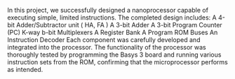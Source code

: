 In this project, we successfully designed a nanoprocessor capable of executing simple, limited instructions. The completed design includes:
              A 4-bit Adder/Subtractor unit ( HA, FA )
              A 3-bit Adder
              A 3-bit Program Counter (PC)
              K-way b-bit Multiplexers
              A Register Bank
              A Program ROM
              Buses
              An Instruction Decoder
Each component was carefully developed and integrated into the processor. The functionality of the processor was thoroughly tested by programming the Basys 3 board and running various instruction sets from the ROM, confirming that the microprocessor performs as intended.
